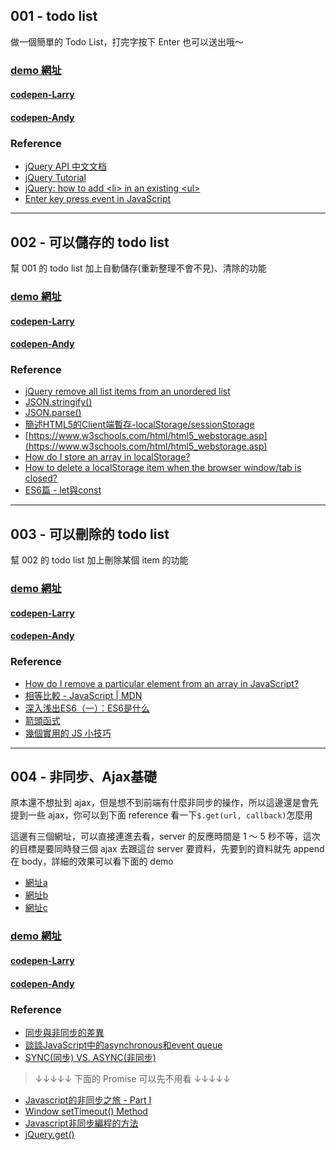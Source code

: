## 001 - todo list

做一個簡單的 Todo List，打完字按下 Enter 也可以送出哦～

### [demo 網址](https://w5151381guy.github.io/frontend-demo/js-001)

#### [codepen-Larry](https://codepen.io/larrylu/pen/ZyQdvM)
#### [codepen-Andy](https://codepen.io/Andy-Chen/pen/VWaGPK)

### Reference

- [jQuery API 中文文档](http://www.jquery123.com/)
- [jQuery Tutorial](https://www.w3schools.com/jquery/)
- [jQuery: how to add \<li> in an existing \<ul>](https://stackoverflow.com/questions/1145208/jquery-how-to-add-li-in-an-existing-ul)
- [Enter key press event in JavaScript](https://stackoverflow.com/questions/905222/enter-key-press-event-in-javascript)

---

## 002 - 可以儲存的 todo list

幫 001 的 todo list 加上自動儲存(重新整理不會不見)、清除的功能

### [demo 網址](https://w5151381guy.github.io/frontend-demo/js-002)

#### [codepen-Larry](https://codepen.io/larrylu/pen/dRpEGO)
#### [codepen-Andy](https://codepen.io/Andy-Chen/pen/NgdpQv)

### Reference

- [jQuery remove all list items from an unordered list](https://stackoverflow.com/questions/7004059/jquery-remove-all-list-items-from-an-unordered-list)
- [JSON.stringify()](https://www.w3schools.com/js/js_json_stringify.asp)
- [JSON.parse()](https://www.w3schools.com/js/js_json_parse.asp)
- [簡述HTML5的Client端暫存-localStorage/sessionStorage](https://dotblogs.com.tw/jimmyyu/archive/2011/03/27/html5-client-storage.aspx)
- [https://www.w3schools.com/html/html5_webstorage.asp](https://www.w3schools.com/html/html5_webstorage.asp)
- [How do I store an array in localStorage?](https://stackoverflow.com/questions/3357553/how-do-i-store-an-array-in-localstorage)
- [How to delete a localStorage item when the browser window/tab is closed?](https://stackoverflow.com/questions/9943220/how-to-delete-a-localstorage-item-when-the-browser-window-tab-is-closed)
- [ES6篇 - let與const](http://ithelp.ithome.com.tw/articles/10185142)

---

## 003 - 可以刪除的 todo list

幫 002 的 todo list 加上刪除某個 item 的功能

### [demo 網址](https://w5151381guy.github.io/frontend-demo/js-003)

#### [codepen-Larry](https://codepen.io/larrylu/pen/WORowM)
#### [codepen-Andy](https://codepen.io/Andy-Chen/pen/PjmQJz)

### Reference

- [How do I remove a particular element from an array in JavaScript?](https://stackoverflow.com/questions/5767325/how-do-i-remove-a-particular-element-from-an-array-in-javascript)
- [相等比較 - JavaScript | MDN](https://developer.mozilla.org/zh-TW/docs/Web/JavaScript/Equality_comparisons_and_sameness)
- [深入浅出ES6（一）：ES6是什么](http://www.infoq.com/cn/articles/es6-in-depth-an-introduction)
- [箭頭函式](https://eyesofkids.gitbooks.io/javascript-start-from-es6/content/part4/arrow_function.html)
- [幾個實用的 JS 小技巧](http://larry850806.github.io/2016/07/16/JS-tips/)

---

## 004 - 非同步、Ajax基礎

原本還不想扯到 ajax，但是想不到前端有什麼非同步的操作，所以這邊還是會先提到一些 ajax，你可以到下面 reference 看一下`$.get(url, callback)`怎麼用

這邊有三個網址，可以直接連進去看，server 的反應時間是 1 ～ 5 秒不等，這次的目標是要同時發三個 ajax 去跟這台 server 要資料，先要到的資料就先 append 在 body，詳細的效果可以看下面的 demo
- [網址a](https://ajax-practice-server.herokuapp.com/a)
- [網址b](https://ajax-practice-server.herokuapp.com/b)
- [網址c](https://ajax-practice-server.herokuapp.com/c)

### [demo 網址](https://w5151381guy.github.io/frontend-demo/js-004)

#### [codepen-Larry](#)
#### [codepen-Andy](#)

### Reference

- [同步與非同步的差異](http://www.victsao.com/blog/81-javascript/319-javascript)
- [談談JavaScript中的asynchronous和event queue](https://pjchender.blogspot.tw/2016/01/javascriptasynchronousevent-queue.html)
- [SYNC(同步) VS. ASYNC(非同步)](https://zetafield.wordpress.com/2015/08/05/sync%E5%90%8C%E6%AD%A5-vs-async%E9%9D%9E%E5%90%8C%E6%AD%A5/)
> ↓↓↓↓↓ 下面的 Promise 可以先不用看 ↓↓↓↓↓ <br>
- [Javascript的非同步之旅 - Part I](http://jazzlion.github.io/2016/06/18/Javascript%E7%9A%84%E9%9D%9E%E5%90%8C%E6%AD%A5%E4%B9%8B%E6%97%85-Part-I/)
- [Window setTimeout() Method](https://www.w3schools.com/jsref/met_win_settimeout.asp)
- [Javascript非同步編程的方法](http://marklin-blog.logdown.com/posts/297482-javascript-asynchronous-programming-methods-settimeout)
- [jQuery.get()](https://api.jquery.com/jquery.get/)

